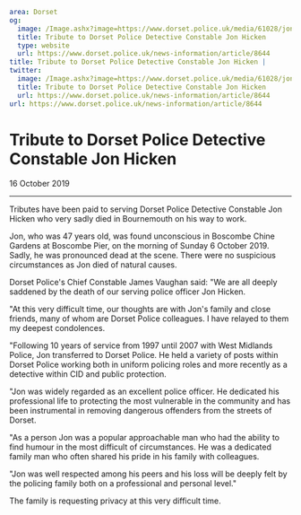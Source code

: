 ```yaml
area: Dorset
og:
  image: /Image.ashx?image=https://www.dorset.police.uk/media/61028/jon-and-his-wife-philippa.jpg&amp;amp;width=150
  title: Tribute to Dorset Police Detective Constable Jon Hicken
  type: website
  url: https://www.dorset.police.uk/news-information/article/8644
title: Tribute to Dorset Police Detective Constable Jon Hicken |
twitter:
  image: /Image.ashx?image=https://www.dorset.police.uk/media/61028/jon-and-his-wife-philippa.jpg&amp;amp;width=150
  title: Tribute to Dorset Police Detective Constable Jon Hicken
  url: https://www.dorset.police.uk/news-information/article/8644
url: https://www.dorset.police.uk/news-information/article/8644
```

# Tribute to Dorset Police Detective Constable Jon Hicken

16 October 2019

* * *

Tributes have been paid to serving Dorset Police Detective Constable Jon Hicken who very sadly died in Bournemouth on his way to work.

Jon, who was 47 years old, was found unconscious in Boscombe Chine Gardens at Boscombe Pier, on the morning of Sunday 6 October 2019. Sadly, he was pronounced dead at the scene. There were no suspicious circumstances as Jon died of natural causes.

Dorset Police's Chief Constable James Vaughan said: "We are all deeply saddened by the death of our serving police officer Jon Hicken.

"At this very difficult time, our thoughts are with Jon's family and close friends, many of whom are Dorset Police colleagues. I have relayed to them my deepest condolences.

"Following 10 years of service from 1997 until 2007 with West Midlands Police, Jon transferred to Dorset Police. He held a variety of posts within Dorset Police working both in uniform policing roles and more recently as a detective within CID and public protection.

"Jon was widely regarded as an excellent police officer. He dedicated his professional life to protecting the most vulnerable in the community and has been instrumental in removing dangerous offenders from the streets of Dorset.

"As a person Jon was a popular approachable man who had the ability to find humour in the most difficult of circumstances. He was a dedicated family man who often shared his pride in his family with colleagues.

"Jon was well respected among his peers and his loss will be deeply felt by the policing family both on a professional and personal level."

The family is requesting privacy at this very difficult time.
